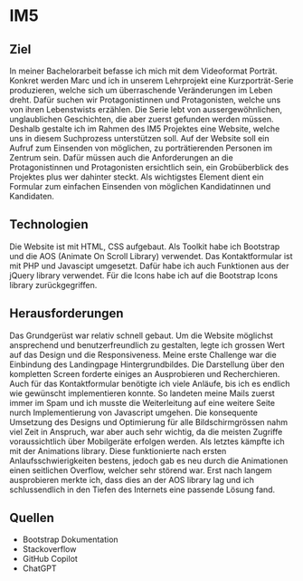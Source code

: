 # IM5
## Ziel

In meiner Bachelorarbeit befasse ich mich mit dem Videoformat Porträt. Konkret werden Marc und ich in unserem Lehrprojekt eine Kurzporträt-Serie produzieren, welche sich um überraschende Veränderungen im Leben dreht. Dafür suchen wir Protagonistinnen und Protagonisten, welche uns von ihren Lebenstwists erzählen. Die Serie lebt von aussergewöhnlichen, unglaublichen Geschichten, die aber zuerst gefunden werden müssen. Deshalb gestalte ich im Rahmen des IM5 Projektes eine Website, welche uns in diesem Suchprozess unterstützen soll. Auf der Website soll ein Aufruf zum Einsenden von möglichen, zu porträtierenden Personen im Zentrum sein. Dafür müssen auch die Anforderungen an die Protagonistinnen und Protagonisten ersichtlich sein, ein Grobüberblick des Projektes plus wer dahinter steckt. Als wichtigstes Element dient ein Formular zum einfachen Einsenden von möglichen Kandidatinnen und Kandidaten.

## Technologien

Die Website ist mit HTML, CSS aufgebaut. Als Toolkit habe ich Bootstrap und die AOS (Animate On Scroll Library) verwendet. Das Kontaktformular ist mit PHP und Javascipt umgesetzt. Dafür habe ich auch Funktionen aus der jQuery library verwendet. Für die Icons habe ich auf die Bootstrap Icons library zurückgegriffen. 


## Herausforderungen

Das Grundgerüst war relativ schnell gebaut. Um die Website möglichst ansprechend und benutzerfreundlich zu gestalten, legte ich grossen Wert auf das Design und die Responsiveness. Meine erste Challenge war die Einbindung des Landingpage Hintergrundbildes. Die Darstellung über den kompletten Screen forderte einiges an Ausprobieren und Recherchieren. Auch für das Kontaktformular benötigte ich viele Anläufe, bis ich es endlich wie gewünscht implementieren konnte. So landeten meine Mails zuerst immer im Spam und ich musste die Weiterleitung auf eine weitere Seite nurch Implementierung von Javascript umgehen. Die konsequente Umsetzung des Designs und Optimierung für alle Bildschirmgrössen nahm viel Zeit in Anspruch, war aber auch sehr wichtig, da die meisten Zugriffe voraussichtlich über Mobilgeräte erfolgen werden. Als letztes kämpfte ich mit der Animations library. Diese funktionierte nach ersten Anlaufsschwierigkeiten bestens, jedoch gab es neu durch die Animationen einen seitlichen Overflow, welcher sehr störend war. Erst nach langem ausprobieren merkte ich, dass dies an der AOS library lag und ich schlussendlich in den Tiefen des Internets eine passende Lösung fand. 

## Quellen

- Bootstrap Dokumentation
- Stackoverflow
- GitHub Copilot
- ChatGPT
